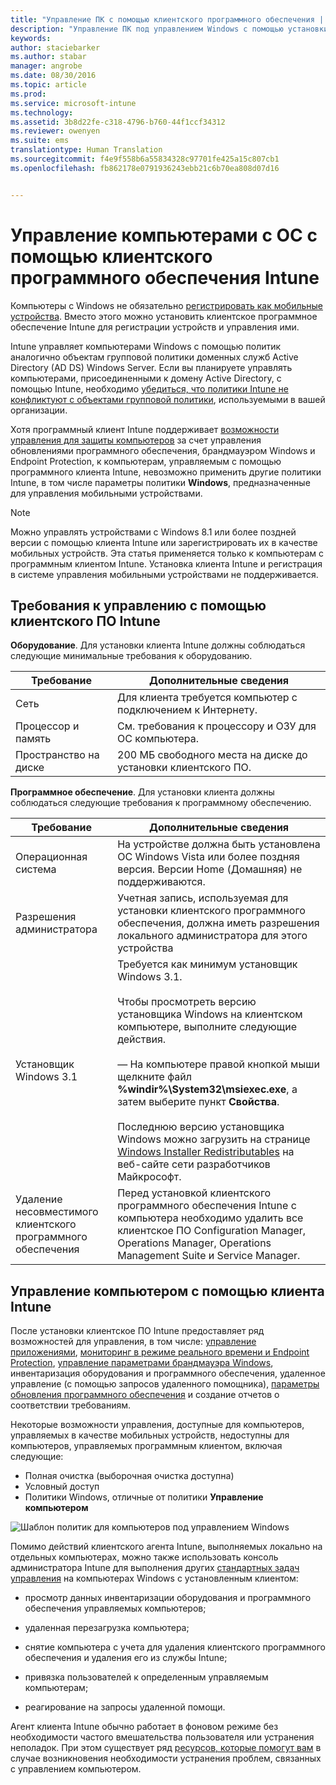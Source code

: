 ```yaml
---
title: "Управление ПК с помощью клиентского программного обеспечения | Microsoft Intune"
description: "Управление ПК под управлением Windows с помощью установки клиентского программного обеспечения Intune."
keywords: 
author: staciebarker
ms.author: stabar
manager: angrobe
ms.date: 08/30/2016
ms.topic: article
ms.prod: 
ms.service: microsoft-intune
ms.technology: 
ms.assetid: 3b8d22fe-c318-4796-b760-44f1ccf34312
ms.reviewer: owenyen
ms.suite: ems
translationtype: Human Translation
ms.sourcegitcommit: f4e9f558b6a55834328c97701fe425a15c807cb1
ms.openlocfilehash: fb862178e0791936243ebb21c6b70ea808d07d16


---
```


# <a name="manage-windows-pcs-with-intune-pc-client-software"></a>Управление компьютерами с ОС с помощью клиентского программного обеспечения Intune
Компьютеры с Windows не обязательно [регистрировать как мобильные устройства](set-up-windows-device-management-with-microsoft-intune.md). Вместо этого можно установить клиентское программное обеспечение Intune для регистрации устройств и управления ими.

Intune управляет компьютерами Windows с помощью политик аналогично объектам групповой политики доменных служб Active Directory (AD DS) Windows Server. Если вы планируете управлять компьютерами, присоединенными к домену Active Directory, с помощью Intune, необходимо [убедиться, что политики Intune не конфликтуют с объектами групповой политики](resolve-gpo-and-microsoft-intune-policy-conflicts.md), используемыми в вашей организации.

Хотя программный клиент Intune поддерживает [возможности управления для защиты компьютеров](policies-to-protect-windows-pcs-in-microsoft-intune.md) за счет управления обновлениями программного обеспечения, брандмауэром Windows и Endpoint Protection, к компьютерам, управляемым с помощью программного клиента Intune, невозможно применить другие политики Intune, в том числе параметры политики **Windows**, предназначенные для управления мобильными устройствами.

> [!NOTE]
> Можно управлять устройствами с Windows 8.1 или более поздней версии с помощью клиента Intune или зарегистрировать их в качестве мобильных устройств. Эта статья применяется только к компьютерам с программным клиентом Intune. Установка клиента Intune и регистрация в системе управления мобильными устройствами не поддерживается.

## <a name="requirements-for-intune-pc-client-management"></a>Требования к управлению с помощью клиентского ПО Intune

**Оборудование**. Для установки клиента Intune должны соблюдаться следующие минимальные требования к оборудованию.

|Требование|Дополнительные сведения|
|---------------|--------------------|
|Сеть|Для клиента требуется компьютер с подключением к Интернету.|
|Процессор и память|См. требования к процессору и ОЗУ для ОС компьютера.|
|Пространство на диске|200 МБ свободного места на диске до установки клиентского ПО.|

**Программное обеспечение**. Для установки клиента должны соблюдаться следующие требования к программному обеспечению.

|Требование|Дополнительные сведения|
|---------------|--------------------|
|Операционная система | На устройстве должна быть установлена ОС Windows Vista или более поздняя версия. Версии Home (Домашняя) не поддерживаются.|
|Разрешения администратора|Учетная запись, используемая для установки клиентского программного обеспечения, должна иметь разрешения локального администратора для этого устройства|
|Установщик Windows 3.1|Требуется как минимум установщик Windows 3.1.<br /><br />Чтобы просмотреть версию установщика Windows на клиентском компьютере, выполните следующие действия.<br /><br />— На компьютере правой кнопкой мыши щелкните файл **%windir%\System32\msiexec.exe**, а затем выберите пункт **Свойства**.<br /><br />Последнюю версию установщика Windows можно загрузить на странице [Windows Installer Redistributables](http://go.microsoft.com/fwlink/?LinkID=234258) на веб-сайте сети разработчиков Майкрософт.|
|Удаление несовместимого клиентского программного обеспечения|Перед установкой клиентского программного обеспечения Intune с компьютера необходимо удалить все клиентское ПО Configuration Manager, Operations Manager, Operations Management Suite и Service Manager.|

## <a name="computer-management-with-the-intune-computer-client"></a>Управление компьютером с помощью клиента Intune
После установки клиентское ПО Intune предоставляет ряд возможностей для управления, в том числе: [управление приложениями](deploy-apps-in-microsoft-intune.md), [мониторинг в режиме реального времени и Endpoint Protection](help-secure-windows-pcs-with-endpoint-protection-for-microsoft-intune.md), [управление параметрами брандмауэра Windows](help-protect-windows-pcs-using-windows-firewall-policies-in-microsoft-intune.md), инвентаризация оборудования и программного обеспечения, удаленное управление (с помощью запросов удаленного помощника), [параметры обновления программного обеспечения](keep-windows-pcs-up-to-date-with-software-updates-in-microsoft-intune.md) и создание отчетов о соответствии требованиям.

Некоторые возможности управления, доступные для компьютеров, управляемых в качестве мобильных устройств, недоступны для компьютеров, управляемых программным клиентом, включая следующие:

-   Полная очистка (выборочная очистка доступна)
-   Условный доступ
-   Политики Windows, отличные от политики **Управление компьютером**

![Шаблон политик для компьютеров под управлением Windows](../media/pc_policy_template.png)

Помимо действий клиентского агента Intune, выполняемых локально на отдельных компьютерах, можно также использовать консоль администратора Intune для выполнения других [стандартных задач управления](common-windows-pc-management-tasks-with-the-microsoft-intune-computer-client.md) на компьютерах Windows с установленным клиентом:

-   просмотр данных инвентаризации оборудования и программного обеспечения управляемых компьютеров;

-   удаленная перезагрузка компьютера;

-   снятие компьютера с учета для удаления клиентского программного обеспечения и удаления его из службы Intune;

-   привязка пользователей к определенным управляемым компьютерам;

-   реагирование на запросы удаленной помощи.

Агент клиента Intune обычно работает в фоновом режиме без необходимости частого вмешательства пользователя или устранения неполадок. При этом существует ряд [ресурсов, которые помогут вам](/intune/troubleshoot/troubleshoot-client-setup-in-microsoft-intune) в случае возникновения необходимости устранения проблем, связанных с управлением компьютером.



<!--HONumber=Nov16_HO1-->



